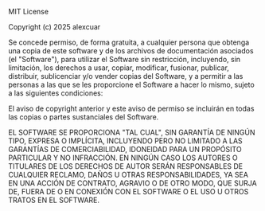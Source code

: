 MIT License

Copyright (c) 2025 alexcuar

Se concede permiso, de forma gratuita, a cualquier persona que obtenga una copia
de este software y de los archivos de documentación asociados (el "Software"), para
utilizar el Software sin restricción, incluyendo, sin limitación, los derechos
a usar, copiar, modificar, fusionar, publicar, distribuir, sublicenciar y/o vender
copias del Software, y a permitir a las personas a las que se les proporcione el
Software a hacer lo mismo, sujeto a las siguientes condiciones:

El aviso de copyright anterior y este aviso de permiso se incluirán en todas las
copias o partes sustanciales del Software.

EL SOFTWARE SE PROPORCIONA "TAL CUAL", SIN GARANTÍA DE NINGÚN TIPO, EXPRESA O
IMPLÍCITA, INCLUYENDO PERO NO LIMITADO A LAS GARANTÍAS DE COMERCIABILIDAD,
IDONEIDAD PARA UN PROPÓSITO PARTICULAR Y NO INFRACCIÓN. EN NINGÚN CASO LOS
AUTORES O TITULARES DE LOS DERECHOS DE AUTOR SERÁN RESPONSABLES DE CUALQUIER RECLAMO,
DAÑOS U OTRAS RESPONSABILIDADES, YA SEA EN UNA ACCIÓN DE CONTRATO, AGRAVIO O DE OTRO
MODO, QUE SURJA DE, FUERA DE O EN CONEXIÓN CON EL SOFTWARE O EL USO U OTROS TRATOS
EN EL SOFTWARE.